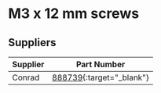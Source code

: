 # M3 x 12 mm screws



## Suppliers

|Supplier |Part Number|
|---|---|
|Conrad|[888739](https://www.conrad.fr/fr/p/vis-cylindrique-toolcraft-888739-1-pc-s-m3-12-mm-tete-cylindrique-6-pans-interieurs-acier-inoxydable-n-a-888739.html){:target="_blank"}|
